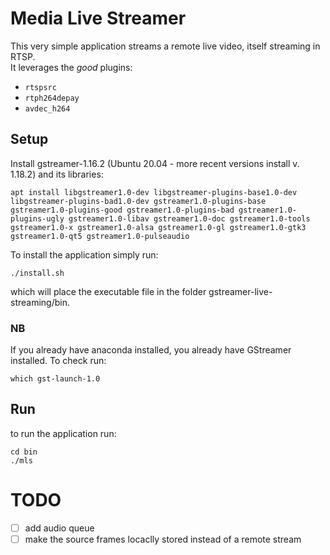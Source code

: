 # Media Live Streamer

This very simple application streams a remote live video, itself streaming in RTSP.  
It leverages the _good_ plugins:
* ```rtspsrc```
* ```rtph264depay```
* ```avdec_h264```

## Setup
Install gstreamer-1.16.2 (Ubuntu 20.04 - more recent versions install v. 1.18.2) and its libraries:
```
apt install libgstreamer1.0-dev libgstreamer-plugins-base1.0-dev libgstreamer-plugins-bad1.0-dev gstreamer1.0-plugins-base gstreamer1.0-plugins-good gstreamer1.0-plugins-bad gstreamer1.0-plugins-ugly gstreamer1.0-libav gstreamer1.0-doc gstreamer1.0-tools gstreamer1.0-x gstreamer1.0-alsa gstreamer1.0-gl gstreamer1.0-gtk3 gstreamer1.0-qt5 gstreamer1.0-pulseaudio
```
To install the application simply run:
```
./install.sh
```
which will place the executable file in the folder gstreamer-live-streaming/bin.

### NB
If you already have anaconda installed, you already have GStreamer installed. To check run:
```
which gst-launch-1.0
```
## Run
to run the application run:
```
cd bin
./mls
```
# TODO
- [ ] add audio queue
- [ ] make the source frames locaclly stored instead of a remote stream
